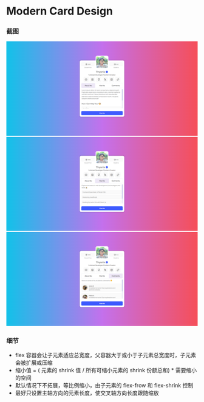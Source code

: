 # Modern Card Design
### 截图
![about](assets/about.png)
![hire](assets/hire.png)
![comments](assets/comments.png)
### 细节
- flex 容器会让子元素适应总宽度，父容器大于或小于子元素总宽度时，子元素会被扩展或压缩
- 缩小值 = ( 元素的 shrink 值 / 所有可缩小元素的 shrink 份额总和) * 需要缩小的空间
- 默认情况下不拓展，等比例缩小，由子元素的 flex-frow 和 flex-shrink 控制 
- 最好只设置主轴方向的元素长度，使交叉轴方向长度跟随缩放